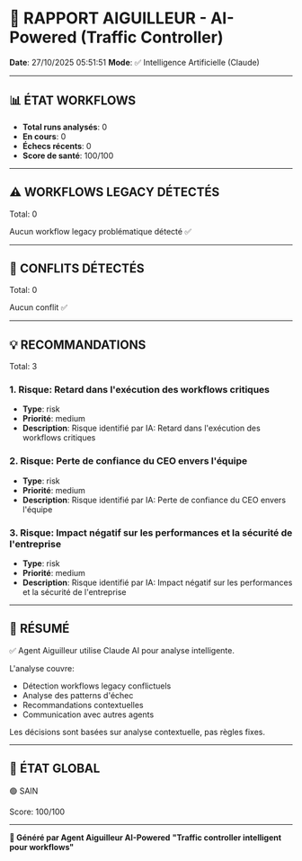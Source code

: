 # 🚦 RAPPORT AIGUILLEUR - AI-Powered (Traffic Controller)

**Date**: 27/10/2025 05:51:51
**Mode**: ✅ Intelligence Artificielle (Claude)

---

## 📊 ÉTAT WORKFLOWS

- **Total runs analysés**: 0
- **En cours**: 0
- **Échecs récents**: 0
- **Score de santé**: 100/100

---

## ⚠️  WORKFLOWS LEGACY DÉTECTÉS

Total: 0



Aucun workflow legacy problématique détecté ✅

---

## 🚨 CONFLITS DÉTECTÉS

Total: 0

Aucun conflit ✅

---

## 💡 RECOMMANDATIONS

Total: 3


### 1. Risque: Retard dans l'exécution des workflows critiques

- **Type**: risk
- **Priorité**: medium
- **Description**: Risque identifié par IA: Retard dans l'exécution des workflows critiques


### 2. Risque: Perte de confiance du CEO envers l'équipe

- **Type**: risk
- **Priorité**: medium
- **Description**: Risque identifié par IA: Perte de confiance du CEO envers l'équipe


### 3. Risque: Impact négatif sur les performances et la sécurité de l'entreprise

- **Type**: risk
- **Priorité**: medium
- **Description**: Risque identifié par IA: Impact négatif sur les performances et la sécurité de l'entreprise




---

## 🎯 RÉSUMÉ

✅ Agent Aiguilleur utilise Claude AI pour analyse intelligente.

L'analyse couvre:
- Détection workflows legacy conflictuels
- Analyse des patterns d'échec
- Recommandations contextuelles
- Communication avec autres agents

Les décisions sont basées sur analyse contextuelle, pas règles fixes.

---

## 🔄 ÉTAT GLOBAL

🟢 SAIN

Score: 100/100

---

**🚦 Généré par Agent Aiguilleur AI-Powered**
**"Traffic controller intelligent pour workflows"**

